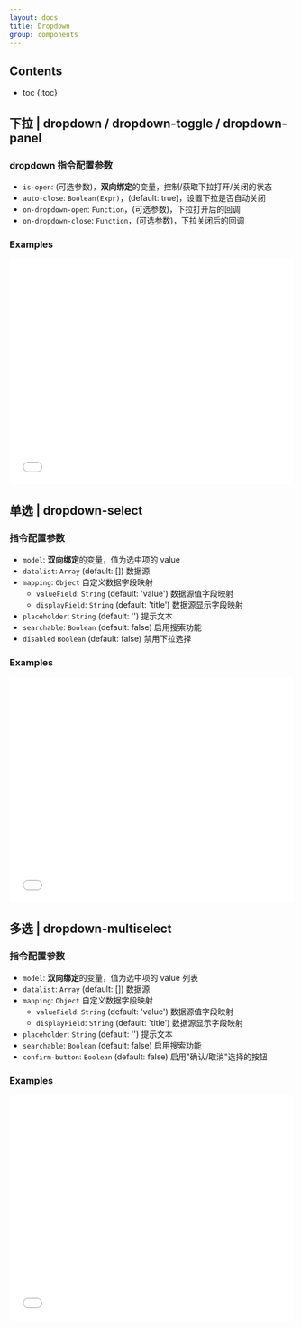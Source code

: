 ```yaml
---
layout: docs
title: Dropdown
group: components
---
```


## Contents

* toc
{:toc}

## 下拉 | dropdown / dropdown-toggle / dropdown-panel

### dropdown 指令配置参数

* `is-open`: (可选参数)，**双向绑定**的变量，控制/获取下拉打开/关闭的状态
* `auto-close`: `Boolean(Expr)`，(default: true)，设置下拉是否自动关闭
* `on-dropdown-open`: `Function`，(可选参数)，下拉打开后的回调
* `on-dropdown-close`: `Function`，(可选参数)，下拉关闭后的回调

### Examples
<iframe width="100%" height="400" src="//jsfiddle.net/arzyu/dg3sm4nk/4/embedded/result,html,js/" allowfullscreen="allowfullscreen" frameborder="0"></iframe>

## 单选 | dropdown-select

### 指令配置参数

* `model`: **双向绑定**的变量，值为选中项的 value
* `datalist`: `Array` (default: []) 数据源
* `mapping`: `Object` 自定义数据字段映射
	* `valueField`: `String` (default: 'value') 数据源值字段映射
	* `displayField`: `String` (default: 'title') 数据源显示字段映射
* `placeholder`: `String` (default: '') 提示文本
* `searchable`: `Boolean` (default: false) 启用搜索功能
* `disabled` `Boolean` (default: false) 禁用下拉选择

### Examples

<iframe width="100%" height="400" src="//jsfiddle.net/arzyu/9hsa6ds1/embedded/result,html,js/" allowfullscreen="allowfullscreen" frameborder="0"></iframe>

## 多选 | dropdown-multiselect

### 指令配置参数

* `model`: **双向绑定**的变量，值为选中项的 value 列表
* `datalist`: `Array` (default: []) 数据源
* `mapping`: `Object` 自定义数据字段映射
	* `valueField`: `String` (default: 'value') 数据源值字段映射
	* `displayField`: `String` (default: 'title') 数据源显示字段映射
* `placeholder`: `String` (default: '') 提示文本
* `searchable`: `Boolean` (default: false) 启用搜索功能
* `confirm-button`: `Boolean` (default: false) 启用"确认/取消"选择的按钮

### Examples

<iframe width="100%" height="400" src="//jsfiddle.net/arzyu/opg6xamo/embedded/result,html,js/" allowfullscreen="allowfullscreen" frameborder="0"></iframe>


